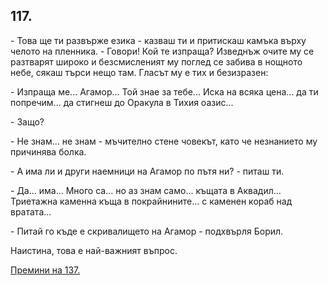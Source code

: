 ## 117.

\- Това ще ти развърже езика - казваш ти и притискаш камъка върху
челото на пленника. - Говори! Кой те изпраща?
Изведнъж очите му се разтварят широко и безсмисленият му поглед
се забива в нощното небе, сякаш търси нещо там. Гласът му е тих и
безизразен:

\- Изпраща ме... Агамор... Той знае за тебе... Иска на всяка цена... да
ти попречим... да стигнеш до Оракула в Тихия оазис...

\- Защо?

\- Не знам... не знам - мъчително стене човекът, като че незнанието
му причинява болка.

\- А има ли и други наемници на Агамор по пътя ни? - питаш ти.

\- Да... има... Много са... но аз знам само... къщата в Аквадил...
Триетажна каменна къща в покрайнините... с каменен кораб над
вратата...

\- Питай го къде е скривалището на Агамор - подхвърля Борил.

Наистина, това е най-важният въпрос. 

[Премини на 137.](./137)
